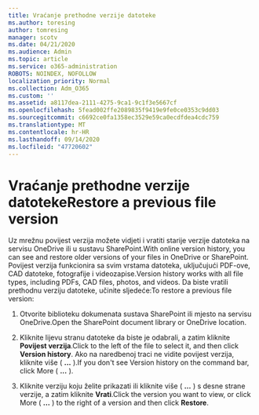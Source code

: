 ```yaml
---
title: Vraćanje prethodne verzije datoteke
ms.author: toresing
author: tomresing
manager: scotv
ms.date: 04/21/2020
ms.audience: Admin
ms.topic: article
ms.service: o365-administration
ROBOTS: NOINDEX, NOFOLLOW
localization_priority: Normal
ms.collection: Adm_O365
ms.custom: ''
ms.assetid: a8117dea-2111-4275-9ca1-9c1f3e5667cf
ms.openlocfilehash: 5fead002ffe2089835f9419e9fe0ce0353c9dd03
ms.sourcegitcommit: c6692ce0fa1358ec3529e59ca0ecdfdea4cdc759
ms.translationtype: MT
ms.contentlocale: hr-HR
ms.lasthandoff: 09/14/2020
ms.locfileid: "47720602"
---
```

# <a name="restore-a-previous-file-version"></a><span data-ttu-id="15d7a-102">Vraćanje prethodne verzije datoteke</span><span class="sxs-lookup"><span data-stu-id="15d7a-102">Restore a previous file version</span></span>

<span data-ttu-id="15d7a-103">Uz mrežnu povijest verzija možete vidjeti i vratiti starije verzije datoteka na servisu OneDrive ili u sustavu SharePoint.</span><span class="sxs-lookup"><span data-stu-id="15d7a-103">With online version history, you can see and restore older versions of your files in OneDrive or SharePoint.</span></span> <span data-ttu-id="15d7a-104">Povijest verzija funkcionira sa svim vrstama datoteka, uključujući PDF-ove, CAD datoteke, fotografije i videozapise.</span><span class="sxs-lookup"><span data-stu-id="15d7a-104">Version history works with all file types, including PDFs, CAD files, photos, and videos.</span></span> <span data-ttu-id="15d7a-105">Da biste vratili prethodnu verziju datoteke, učinite sljedeće:</span><span class="sxs-lookup"><span data-stu-id="15d7a-105">To restore a previous file version:</span></span>
  
1. <span data-ttu-id="15d7a-106">Otvorite biblioteku dokumenata sustava SharePoint ili mjesto na servisu OneDrive.</span><span class="sxs-lookup"><span data-stu-id="15d7a-106">Open the SharePoint document library or OneDrive location.</span></span>
    
2. <span data-ttu-id="15d7a-107">Kliknite lijevu stranu datoteke da biste je odabrali, a zatim kliknite **Povijest verzija**.</span><span class="sxs-lookup"><span data-stu-id="15d7a-107">Click to the left of the file to select it, and then click **Version history**.</span></span> <span data-ttu-id="15d7a-108">Ako na naredbenoj traci ne vidite povijest verzija, kliknite više ( **...** ).</span><span class="sxs-lookup"><span data-stu-id="15d7a-108">If you don't see Version history on the command bar, click More ( **...** ).</span></span> 
    
3. <span data-ttu-id="15d7a-109">Kliknite verziju koju želite prikazati ili kliknite više ( **...** ) s desne strane verzije, a zatim kliknite **Vrati**.</span><span class="sxs-lookup"><span data-stu-id="15d7a-109">Click the version you want to view, or click More ( **...** ) to the right of a version and then click **Restore**.</span></span>
    

